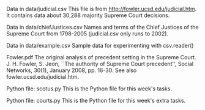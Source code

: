 Data in data/judicial.csv
This file is from http://fowler.ucsd.edu/judicial.htm.
It contains data about 30,288 majority Supreme Court decisions.

Data in data/chiefJustices.csv
Names and terms of the Chief Justices of the Supreme Court
from 1798-2005 (judicial.csv only runs to 2002).

Data in data/example.csv
Sample data for experimenting with csv.reader()

Fowler.pdf
The original analysis of precedent setting in the Supreme Court.
J. H. Fowler, S. Jeon, ``The authority of Supreme Court
precedent'', Social Networks, 30(1), January 2008, pp. 16-30.
See also fowler.ucsd.edu/judicial.htm.

Python file: scotus.py
This is the Python file for this week's tasks.

Python file: courts.py
This is the Python file for this week's extra tasks.
